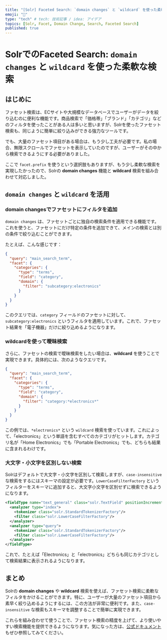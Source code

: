 ```yaml
---
title: "[Solr] Faceted Search: `domain changes` と `wildcard` を使った柔軟な検索"
emoji: "🔎"
type: "tech" # tech: 技術記事 / idea: アイデア
topics: [Solr, Facet, Domain Change, Search, Faceted Search]
published: true
---
```


# SolrでのFaceted Search: `domain changes` と `wildcard` を使った柔軟な検索

## はじめに

ファセット検索は、ECサイトや大規模なデータベースでユーザーがデータを絞り込むのに便利な機能です。商品検索で「価格帯」「ブランド」「カテゴリ」などのフィルタを使ったことがある人は多いと思いますが、Solrを使ったファセット検索も、同じように簡単に絞り込みができる強力なツールです。

でも、大量のファセット項目がある場合は、もう少し工夫が必要です。私の場合、無限スクロールでファセットを表示していたのですが、ユーザーがその中から検索できるようにする必要がありました。

ここで `facet.prefix` を使うという選択肢もありますが、もう少し柔軟な検索を実現したかったので、Solrの **domain changes** 機能と **wildcard** 検索を組み合わせて対応しました。

## `domain changes` と `wildcard` を活用

### domain changesでファセットにフィルタを追加

`domain changes` は、ファセットごとに独自の検索条件を適用できる機能です。これを使うと、ファセットにだけ特定の条件を追加できて、メインの検索とは別の条件で絞り込むことができます。

たとえば、こんな感じです：

```json
{
  "query": "main_search_term",
  "facet": {
    "categories": {
      "type": "terms",
      "field": "category",
      "domain": {
        "filter": "subcategory:electronics"
      }
    }
  }
}
```

このクエリでは、`category` フィールドのファセットに対して、`subcategory:electronics` というフィルタを適用しています。これで、ファセット結果を「電子機器」だけに絞り込めるようになります。

### wildcardを使って曖昧検索

さらに、ファセットの検索で曖昧検索をしたい場合は、**wildcard** を使うことで実現できます。具体的には、次のようなクエリです。

```json
{
  "query": "main_search_term",
  "facet": {
    "categories": {
      "type": "terms",
      "field": "category",
      "domain": {
        "filter": "category:*electronics*"
      }
    }
  }
}
```

この例では、`*electronics*` という `wildcard` 検索を使っています。これによって、「electronics」という単語を含むすべてのカテゴリがヒットします。カテゴリ名が「Home Electronics」でも「Portable Electronics」でも、どちらも結果に含まれるわけです。

### 大文字・小文字を区別しない検索

Solrはデフォルトで大文字・小文字を区別して検索しますが、`case-insensitive` な検索をするにはスキーマの設定が必要です。`LowerCaseFilterFactory` というフィルターをスキーマに追加すると、大文字小文字を区別せずに検索できるようになります。

```xml
<fieldType name="text_general" class="solr.TextField" positionIncrementGap="100">
  <analyzer type="index">
    <tokenizer class="solr.StandardTokenizerFactory"/>
    <filter class="solr.LowerCaseFilterFactory"/>
  </analyzer>
  <analyzer type="query">
    <tokenizer class="solr.StandardTokenizerFactory"/>
    <filter class="solr.LowerCaseFilterFactory"/>
  </analyzer>
</fieldType>
```

これで、たとえば「Electronics」と「electronics」どちらも同じカテゴリとして検索結果に表示されるようになります。

## まとめ

Solrの **domain changes** や **wildcard** 検索を使えば、ファセット検索に柔軟なフィルタをかけることができます。特に、ユーザーが大量のファセット項目から素早く絞り込めるようにするには、この方法が非常に便利です。また、`case-insensitive` な検索もスキーマを調整することで簡単に実現できます。

これらを組み合わせて使うことで、ファセット検索の精度を上げて、より使いやすい検索機能を提供できるようになります。気になった方は、[公式ドキュメント](https://solr.apache.org/guide/solr/latest/query-guide/json-faceting-domain-changes.html#adding-domain-filters) もぜひ参照してみてください。
